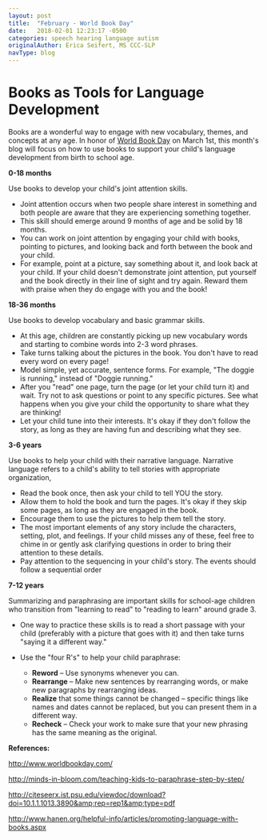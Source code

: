 ```yaml
---
layout: post
title:  "February - World Book Day"
date:   2018-02-01 12:23:17 -0500
categories: speech hearing language autism
originalAuthor: Erica Seifert, MS CCC-SLP
navType: blog
---
```


# Books as Tools for Language Development

Books are a wonderful way to engage with new vocabulary, themes, and concepts at any age. In honor of [World Book Day](http://www.worldbookday.com/) on March 1st, this month&#39;s blog will focus on how to use books to support your child&#39;s language development from birth to school age.

**0-18 months**

Use books to develop your child&#39;s joint attention skills.

- Joint attention occurs when two people share interest in something and both people are aware that they are experiencing something together.
- This skill should emerge around 9 months of age and be solid by 18 months.
- You can work on joint attention by engaging your child with books, pointing to pictures, and looking back and forth between the book and your child.
- For example, point at a picture, say something about it, and look back at your child. If your child doesn&#39;t demonstrate joint attention, put yourself and the book directly in their line of sight and try again. Reward them with praise when they do engage with you and the book!

**18-36 months**

Use books to develop vocabulary and basic grammar skills.

- At this age, children are constantly picking up new vocabulary words and starting to combine words into 2-3 word phrases.
- Take turns talking about the pictures in the book. You don&#39;t have to read every word on every page!
- Model simple, yet accurate, sentence forms. For example, &quot;The doggie is running,&quot; instead of &quot;Doggie running.&quot;
- After you &quot;read&quot; one page, turn the page (or let your child turn it) and wait. Try not to ask questions or point to any specific pictures. See what happens when you give your child the opportunity to share what they are thinking!
- Let your child tune into their interests. It&#39;s okay if they don&#39;t follow the story, as long as they are having fun and describing what they see.

**3-6 years**

Use books to help your child with their narrative language. Narrative language refers to a child&#39;s ability to tell stories with appropriate organization,

- Read the book once, then ask your child to tell YOU the story.
- Allow them to hold the book and turn the pages. It&#39;s okay if they skip some pages, as long as they are engaged in the book.
- Encourage them to use the pictures to help them tell the story.
- The most important elements of any story include the characters, setting, plot, and feelings. If your child misses any of these, feel free to chime in or gently ask clarifying questions in order to bring their attention to these details.
- Pay attention to the sequencing in your child&#39;s story. The events should follow a sequential order

**7-12 years**

Summarizing and paraphrasing are important skills for school-age children who transition from &quot;learning to read&quot; to &quot;reading to learn&quot; around grade 3.

- One way to practice these skills is to read a short passage with your child (preferably with a picture that goes with it) and then take turns &quot;saying it a different way.&quot;
- Use the &quot;four R&#39;s&quot; to help your child paraphrase:

  - **Reword**  – Use synonyms whenever you can.
  - **Rearrange**  – Make new sentences by rearranging words, or make new paragraphs by rearranging ideas.
  - **Realize**  that some things cannot be changed – specific things like names and dates cannot be replaced, but you can present them in a different way.
  - **Recheck**  – Check your work to make sure that your new phrasing has the same meaning as the original.

**References:**

http://www.worldbookday.com/

http://minds-in-bloom.com/teaching-kids-to-paraphrase-step-by-step/

http://citeseerx.ist.psu.edu/viewdoc/download?doi=10.1.1.1013.3890&amp;rep=rep1&amp;type=pdf

http://www.hanen.org/helpful-info/articles/promoting-language-with-books.aspx
